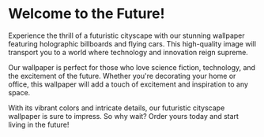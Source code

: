 <!--font:Poppins-->

# Welcome to the Future!

Experience the thrill of a futuristic cityscape with our stunning wallpaper featuring holographic billboards and flying cars. This high-quality image will transport you to a world where technology and innovation reign supreme.

Our wallpaper is perfect for those who love science fiction, technology, and the excitement of the future. Whether you're decorating your home or office, this wallpaper will add a touch of excitement and inspiration to any space.

With its vibrant colors and intricate details, our futuristic cityscape wallpaper is sure to impress. So why wait? Order yours today and start living in the future!

<!--

Write me markdown content of website with wallpaper:

"A futuristic cityscape with holographic billboards and flying cars"

The header of the page should not be copy of the text but rather a real content of the website which is using this wallpaper.


---


# Welcome to the Future!

Experience the thrill of a futuristic cityscape with our stunning wallpaper featuring holographic billboards and flying cars. This high-quality image will transport you to a world where technology and innovation reign supreme.

Our wallpaper is perfect for those who love science fiction, technology, and the excitement of the future. Whether you're decorating your home or office, this wallpaper will add a touch of excitement and inspiration to any space.

With its vibrant colors and intricate details, our futuristic cityscape wallpaper is sure to impress. So why wait? Order yours today and start living in the future!


---


Write me a Google font which is best fitting for the website.

Pick from the list:
- Raleway
- Dancing Script
- Montserrat
- Great Vibes
- Exo 2
- IBM Plex Sans
- Lato
- Barlow Condensed
- Orbitron
- Poppins
- Inter
- Futura
- Open Sans
- Lobster
- Alegreya
- Playfair Display
- Roboto


Write just the font name nothing else.


---


Poppins

-->
